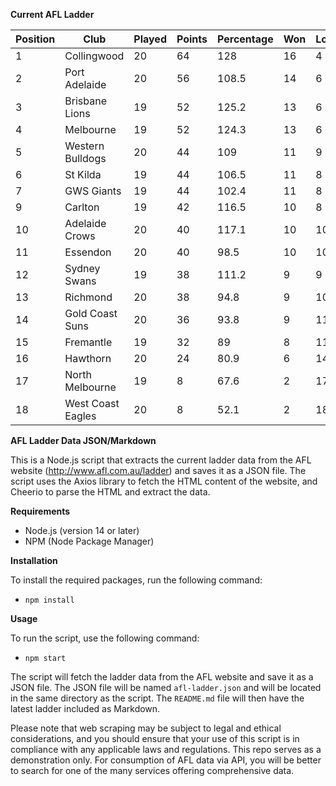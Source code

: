 **Current AFL Ladder**

| Position | Club | Played | Points | Percentage | Won | Lost | Drawn | PF | PA |
| -------- | ---- | ------ | ------ | ---------- | --- | ---- | ----- | -- | -- |
| 1 | Collingwood | 20 | 64 | 128 | 16 | 4 | 0 | 1832 | 1431 |
| 2 | Port Adelaide | 20 | 56 | 108.5 | 14 | 6 | 0 | 1845 | 1700 |
| 3 | Brisbane Lions | 19 | 52 | 125.2 | 13 | 6 | 0 | 1808 | 1444 |
| 4 | Melbourne | 19 | 52 | 124.3 | 13 | 6 | 0 | 1756 | 1413 |
| 5 | Western Bulldogs | 20 | 44 | 109 | 11 | 9 | 0 | 1666 | 1528 |
| 6 | St Kilda | 19 | 44 | 106.5 | 11 | 8 | 0 | 1480 | 1390 |
| 7 | GWS Giants | 19 | 44 | 102.4 | 11 | 8 | 0 | 1581 | 1544 |
| 9 | Carlton | 19 | 42 | 116.5 | 10 | 8 | 1 | 1625 | 1395 |
| 10 | Adelaide Crows | 20 | 40 | 117.1 | 10 | 10 | 0 | 1904 | 1626 |
| 11 | Essendon | 20 | 40 | 98.5 | 10 | 10 | 0 | 1685 | 1710 |
| 12 | Sydney Swans | 19 | 38 | 111.2 | 9 | 9 | 1 | 1710 | 1538 |
| 13 | Richmond | 20 | 38 | 94.8 | 9 | 10 | 1 | 1635 | 1724 |
| 14 | Gold Coast Suns | 20 | 36 | 93.8 | 9 | 11 | 0 | 1565 | 1669 |
| 15 | Fremantle | 19 | 32 | 89 | 8 | 11 | 0 | 1476 | 1658 |
| 16 | Hawthorn | 20 | 24 | 80.9 | 6 | 14 | 0 | 1503 | 1857 |
| 17 | North Melbourne | 19 | 8 | 67.6 | 2 | 17 | 0 | 1305 | 1931 |
| 18 | West Coast Eagles | 20 | 8 | 52.1 | 2 | 18 | 0 | 1215 | 2332 |

**AFL Ladder Data JSON/Markdown**

This is a Node.js script that extracts the current ladder data from the AFL website (http://www.afl.com.au/ladder) and saves it as a JSON file. The script uses the Axios library to fetch the HTML content of the website, and Cheerio to parse the HTML and extract the data.

**Requirements**

- Node.js (version 14 or later)
- NPM (Node Package Manager)

**Installation**

To install the required packages, run the following command:

 - `npm install`

**Usage**

To run the script, use the following command:

 - `npm start`

The script will fetch the ladder data from the AFL website and save it as a JSON file. The JSON file will be named `afl-ladder.json` and will be located in the same directory as the script. The `README.md` file will then have the latest ladder included as Markdown.

Please note that web scraping may be subject to legal and ethical considerations, and you should ensure that your use of this script is in compliance with any applicable laws and regulations. This repo serves as a demonstration only. For consumption of AFL data via API, you will be better to search for one of the many services offering comprehensive data.
